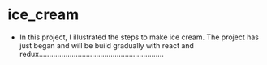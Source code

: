 # ice_cream

- In this project, I illustrated the steps to make ice cream. The project has just began and will be build gradually with react and redux.............................................................
